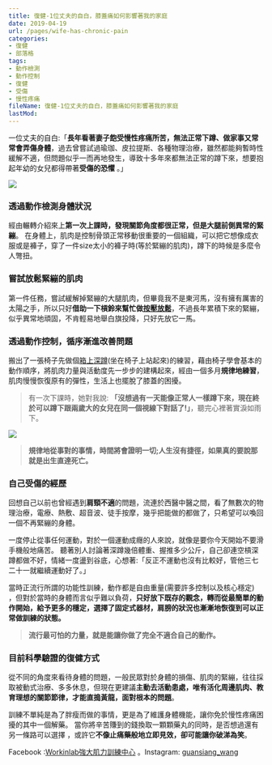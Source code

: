 ```yaml
---
title: 復健-1位丈夫的自白，膝蓋痛如何影響著我的家庭
date: 2019-04-19
url: /pages/wife-has-chronic-pain
categories:
- 復健
- 部落格
tags:
- 動作檢測
- 動作控制
- 復健
- 受傷
- 慢性疼痛
fileName: 復健-1位丈夫的自白，膝蓋痛如何影響著我的家庭
lastMod: 
---
```

一位丈夫的自白:「**長年看著妻子飽受慢性疼痛所苦，無法正常下蹲、做家事又常常會弄傷身體**，過去曾嘗試過瑜珈、皮拉提斯、各種物理治療，雖然都能夠暫時性緩解不適，但問題似乎一而再地發生，導致十多年來都無法正常的蹲下來，想要抱起年幼的女兒都得帶著**受傷的恐懼** 。」

![](https://cdn.jsdelivr.net/gh/xiang0805/blogimage/img/復健-1位丈夫的自白，膝蓋痛如何影響著我的家庭-1.jpg)

### 透過動作檢測身體狀況

經由輾轉介紹來上**第一次上課時，發現關節角度都很正常，但是大腿前側異常的緊繃**。
在身體上，肌肉是控制骨頭正常移動很重要的一個組織，可以把它想像成衣服或是褲子，穿了一件size太小的褲子時(等於緊繃的肌肉)，蹲下的時候是多麼令人彆扭。

### 嘗試放鬆緊繃的肌肉

第一件任務，嘗試緩解掉緊繃的大腿肌肉，但畢竟我不是東河馬，沒有擁有厲害的太陽之手，所以只好**借助一下槓鈴來幫忙做**[**按壓放鬆**](https://www.youtube.com/watch?v=sUQUyV0demA)，不過長年累積下來的緊繃，似乎異常地頑固，不肯輕易地舉白旗投降，只好先放它一馬。

### 透過動作控制，循序漸進改善問題

搬出了一張椅子先做個[箱上深蹲](https://www.youtube.com/watch?v=LBow4lXmTpc)(坐在椅子上站起來)的練習，藉由椅子學會基本的動作順序，將肌肉力量與活動度先一步步的建構起來，經由一個多月**規律地練習**，肌肉慢慢恢復原有的彈性，生活上也擺脫了膝蓋的困擾。

>有一次下課時，她對我說: **「沒想過有一天能像正常人一樣蹲下來，現在終於可以蹲下跟兩歲大的女兒在同一個視線下對話了!」**，聽完心裡著實淚如雨下。

![](https://cdn.jsdelivr.net/gh/xiang0805/blogimage/img/復健-1位丈夫的自白，膝蓋痛如何影響著我的家庭-2.jpg)

> **規律地從事對的事情，時間將會證明一切;人生沒有捷徑，如果真的要說那就是出生直達死亡。**

### 自己受傷的經歷

回想自己以前也曾經遇到**肩頸不適**的問題，流連於西醫中醫之間，看了無數次的物理治療，電療、熱敷、超音波、徒手按摩，幾乎把能做的都做了，只希望可以喚回一個不再緊繃的身體。

一度停止從事任何運動，對於一個運動成癮的人來說，就像是要你今天開始不要滑手機般地痛苦。
聽著別人討論著深蹲幾倍體重、握推多少公斤，自己卻連空槓深蹲都做不好，情緒一度盪到谷底，心想著:「反正不運動也沒有比較好，管他三七二十一就繼續運動好了。」

當時正流行所謂的功能性訓練，動作都是自由重量(需要許多控制以及核心穩定) ，但對於當時的身體而言似乎難以負荷，**只好放下既存的觀念，轉而從最簡單的動作開始，給予更多的穩定，選擇了固定式器材，肩膀的狀況也漸漸地恢復到可以正常做訓練的狀態。**

> **流行最可怕的力量，就是能讓你做了完全不適合自己的動作。**

### 目前科學驗證的復健方式

從不同的角度來看待身體的問題，一般民眾對於身體的損傷、肌肉的緊繃，往往採取被動式治療、多多休息，但現在更建議**主動去活動患處，唯有活化周邊肌肉、教育理想的關節節律，才能直搗黃龍，面對根本的問題**。

訓練不單純是為了胖瘦而做的事情，更是為了維護身體機能，讓你免於慢性疼痛困擾的其中一個解藥。
當你將辛苦賺到的錢換取一顆顆藥丸的同時，是否想過還有另一條路可以選擇 ，或許它**不像止痛藥般地立即見效，卻可能讓你破涕為笑**。

Facebook :[Workinlab強大肌力訓練中心](https://www.facebook.com/workinlab2018) 。Instagram: [guansiang_wang](https://www.instagram.com/guansiang_wang/)
